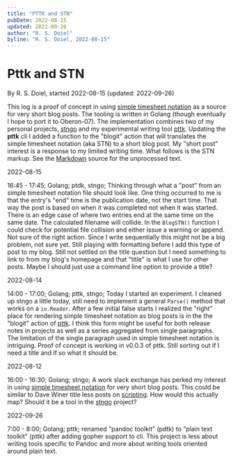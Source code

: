```yaml
---
title: "PTTK and STN"
pubDate: 2022-08-15
updated: 2022-09-26
author: "R. S. Doiel"
byline: "R. S. Doiel, 2022-08-15"
---
```


Pttk and STN
============

By R. S. Doiel, started 2022-08-15
(updated: 2022-09-26)

This log is a proof of concept in using [simple timesheet notation](https://rsdoiel.github.io/stngo/docs/stn.html) as a source for very short blog posts. The tooling is written in Golang (though eventually I hope to port it to Oberon-07).  The implementation combines two of my personal projects, [stngo](https://github.com/rsdoiel/stngo) and my experimental writing tool [pttk](https://github.com/rsdoiel/pttk). Updating the __pttk__ cli I added a function to the "blogit" action that will translates the simple timesheet notation (aka STN) to a short blog post.  My "short post" interest is a response to my limited writing time. What follows is the STN markup. See the [Markdown](https://raw.githubusercontent.com/rsdoiel/rsdoiel.github.io/main/blog/2022/08/15/golang-development.md) source for the unprocessed text.

2022-08-15

16:45 - 17:45; Golang; ptdk, stngo; Thinking through what a "post" from an simple timesheet notation file should look like. One thing occurred to me is that the entry's "end" time is the publication date, not the start time. That way the post is based on when it was completed not when it was started. There is an edge case of where two entries end at the same time on the same date. The calculated filename will collide. In the `BlogSTN()` function I could check for potential file collision and either issue a warning or append. Not sure of the right action. Since I write sequentially this might not be a big problem, not sure yet. Still playing with formatting before I add this type of post to my blog. Still not settled on the title question but I need something to link to from my blog's homepage and that "title" is what I use for other posts. Maybe I should just use a command line option to provide a title?

2022-08-14

14:00 - 17:00; Golang; pttk, stngo; Today I started an experiment. I cleaned up stngo a little today, still need to implement a general `Parse()` method that works on a `io.Reader`. After a few initial false starts I realized the "right" place for rendering simple timesheet notation as blog posts is in the the "blogit" action of [pttk](https://rsdoiel.github.io/pttk). I think this form might be useful for both release notes in projects as well as a series aggregated from single paragraphs. The limitation of the single paragraph used in simple timesheet notation is intriguing. Proof of concept is working in v0.0.3 of pttk. Still sorting out if I need a title and if so what it should be.

2022-08-12

16:00 - 16:30; Golang; stngo; A work slack exchange has perked my interest in using [simple timesheet notation](https://rsdoiel.github.io/stngo/docs/stn.html) for very short blog posts. This could be similar to Dave Winer title less posts on [scripting](http://scripting.com). How would this actually map? Should it be a tool in the [stngo](https://rsdoiel.githubio/stngo) project?

2022-09-26

7:00 - 8:00; Golang; pttk; renamed "pandoc toolkit" (pdtk) to "plain text toolkit" (pttk) after adding gopher support to cli. This project is less about writing tools specific to Pandoc and more about writing tools oriented around plain text.
